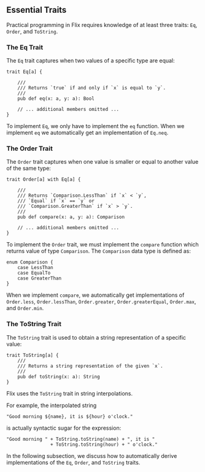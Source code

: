 ## Essential Traits

Practical programming in Flix requires knowledge of at least three traits: `Eq`,
`Order`, and `ToString`. 

### The Eq Trait

The `Eq` trait captures when two values of a specific type are equal:

```flix
trait Eq[a] {

    ///
    /// Returns `true` if and only if `x` is equal to `y`.
    ///
    pub def eq(x: a, y: a): Bool

    // ... additional members omitted ...
}
```

To implement `Eq`, we only have to implement the `eq` function. When we
implement `eq` we automatically get an implementation of `Eq.neq`.

### The Order Trait

The `Order` trait captures when one value is smaller or equal to another value
of the same type:

```flix
trait Order[a] with Eq[a] {

    ///
    /// Returns `Comparison.LessThan` if `x` < `y`, 
    /// `Equal` if `x` == `y` or 
    /// `Comparison.GreaterThan` if `x` > `y`.
    ///
    pub def compare(x: a, y: a): Comparison

    // ... additional members omitted ...
}
```

To implement the `Order` trait, we must implement the `compare` function which
returns value of type `Comparison`. The `Comparison` data type is defined as:

```flix
enum Comparison {
    case LessThan
    case EqualTo
    case GreaterThan
}
```

When we implement `compare`, we automatically get implementations of
`Order.less`, `Order.lessThan`, `Order.greater`, `Order.greaterEqual`,
`Order.max`, and `Order.min`.

### The ToString Trait

The `ToString` trait is used to obtain a string representation of a specific value:

```flix
trait ToString[a] {
    ///
    /// Returns a string representation of the given `x`.
    ///
    pub def toString(x: a): String
}
```

Flix uses the `ToString` trait in string interpolations. 

For example, the interpolated string

```flix
"Good morning ${name}, it is ${hour} o'clock."
```

is actually syntactic sugar for the expression:

```flix
"Good morning " + ToString.toString(name) + ", it is " 
                + ToString.toString(hour) + " o'clock."
```

In the following subsection, we discuss how to automatically derive
implementations of the `Eq`, `Order`, and `ToString` traits.
